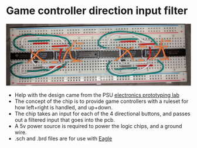 

# Game controller direction input filter

![Breadboard](https://github.com/NelsonG6/SOCDchip/blob/master/Images/breadboard%20example.png?raw=true)
- Help with the design came from the PSU [electronics prototyping lab](http://psu-epl.github.io/)
- The concept of the chip is to provide game controllers with a ruleset for how left+right is handled, and up+down.
- The chip takes an input for each of the 4 directional buttons, and passes out a filtered input that goes into the pcb.
- A 5v power source is required to power the logic chips, and a ground wire.
- .sch and .brd files are for use with [Eagle](https://www.autodesk.com/products/eagle/overview) 
